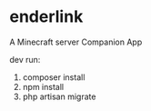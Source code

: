 # enderlink
A Minecraft server Companion App

dev run:

1. composer install
2. npm install
3. php artisan migrate